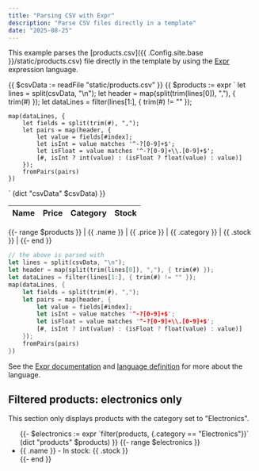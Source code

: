 ```yaml
---
title: "Parsing CSV with Expr"
description: "Parse CSV files directly in a template"
date: "2025-08-25"
---
```


This example parses the [products.csv]({{ .Config.site.base }}/static/products.csv) file directly in the template by using the [Expr](https://expr-lang.org/) expression language.

<!-- parse the CSV file -->

{{ $csvData := readFile "static/products.csv" }}
{{ $products := expr `
    let lines = split(csvData, "\n");
    let header = map(split(trim(lines[0]), ","), { trim(#) });
    let dataLines = filter(lines[1:], { trim(#) != "" });

    map(dataLines, {
        let fields = split(trim(#), ",");
        let pairs = map(header, {
            let value = fields[#index];
            let isInt = value matches '^-?[0-9]+$';
            let isFloat = value matches '^-?[0-9]+\\.[0-9]+$';
            [#, isInt ? int(value) : (isFloat ? float(value) : value)]
        });
        fromPairs(pairs)
    })
` (dict "csvData" $csvData) }}

<!-- make it a table -->

| Name | Price | Category | Stock |
| ---- | ----- | -------- | ----- |

{{- range $products }}
| {{ .name }} | {{ .price }} | {{ .category }} | {{ .stock }} |
{{- end }}

```rs
// the above is parsed with
let lines = split(csvData, "\n");
let header = map(split(trim(lines[0]), ","), { trim(#) });
let dataLines = filter(lines[1:], { trim(#) != "" });
map(dataLines, {
    let fields = split(trim(#), ",");
    let pairs = map(header, {
        let value = fields[#index];
        let isInt = value matches '^-?[0-9]+$';
        let isFloat = value matches '^-?[0-9]+\\.[0-9]+$';
        [#, isInt ? int(value) : (isFloat ? float(value) : value)]
    });
    fromPairs(pairs)
})
```

See the [Expr documentation](https://expr-lang.org/docs/getting-started) and [language definition](https://expr-lang.org/docs/language-definition) for more about the language.

## Filtered products: electronics only

This section only displays products with the category set to "Electronics".

<ul>
{{- $electronics := expr `filter(products, {.category == "Electronics"})` (dict "products" $products) }}
{{- range $electronics }}
    <li>{{ .name }} - In stock: {{ .stock }}</li>
{{- end }}
</ul>

